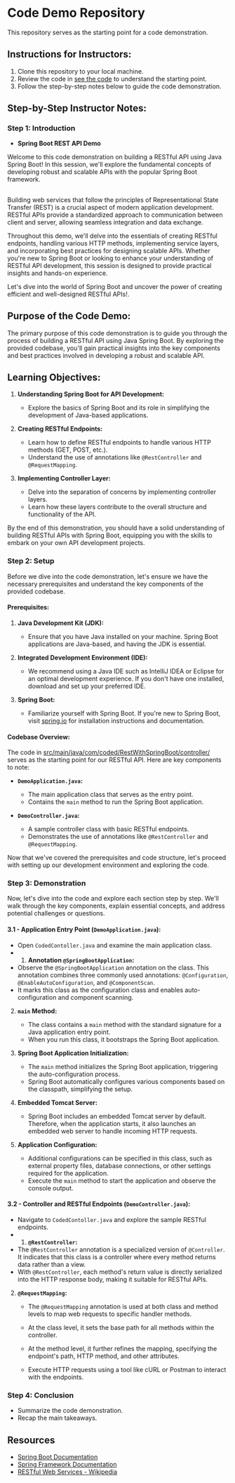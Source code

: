 # Code Demo Repository

This repository serves as the starting point for a code demonstration.

## Instructions for Instructors:

1. Clone this repository to your local machine.
2. Review the code in [see the code](RestWithSpringBoot/src/) to understand the starting point.
3. Follow the step-by-step notes below to guide the code demonstration.

## Step-by-Step Instructor Notes:

### Step 1: Introduction
-  **Spring Boot REST API Demo**

Welcome to this code demonstration on building a RESTful API using Java Spring Boot! In this session, we'll explore the fundamental concepts of developing robust and scalable APIs with the popular Spring Boot framework.

##

Building web services that follow the principles of Representational State Transfer (REST) is a crucial aspect of modern application development. RESTful APIs provide a standardized approach to communication between client and server, allowing seamless integration and data exchange.

Throughout this demo, we'll delve into the essentials of creating RESTful endpoints, handling various HTTP methods, implementing service layers, and incorporating best practices for designing scalable APIs. Whether you're new to Spring Boot or looking to enhance your understanding of RESTful API development, this session is designed to provide practical insights and hands-on experience.

Let's dive into the world of Spring Boot and uncover the power of creating efficient and well-designed RESTful APIs!.
## Purpose of the Code Demo:

The primary purpose of this code demonstration is to guide you through the process of building a RESTful API using Java Spring Boot. By exploring the provided codebase, you'll gain practical insights into the key components and best practices involved in developing a robust and scalable API.

## Learning Objectives:

1. **Understanding Spring Boot for API Development:**
   - Explore the basics of Spring Boot and its role in simplifying the development of Java-based applications.

2. **Creating RESTful Endpoints:**
   - Learn how to define RESTful endpoints to handle various HTTP methods (GET, POST, etc.).
   - Understand the use of annotations like `@RestController` and `@RequestMapping`.

3. **Implementing Controller Layer:**
   - Delve into the separation of concerns by implementing controller layers.
   - Learn how these layers contribute to the overall structure and functionality of the API.

By the end of this demonstration, you should have a solid understanding of building RESTful APIs with Spring Boot, equipping you with the skills to embark on your own API development projects.


### Step 2: Setup

Before we dive into the code demonstration, let's ensure we have the necessary prerequisites and understand the key components of the provided codebase.

#### Prerequisites:

1. **Java Development Kit (JDK):**
   - Ensure that you have Java installed on your machine. Spring Boot applications are Java-based, and having the JDK is essential.

2. **Integrated Development Environment (IDE):**
   - We recommend using a Java IDE such as IntelliJ IDEA or Eclipse for an optimal development experience. If you don't have one installed, download and set up your preferred IDE.

3. **Spring Boot:**
   - Familiarize yourself with Spring Boot. If you're new to Spring Boot, visit [spring.io](https://spring.io/projects/spring-boot) for installation instructions and documentation.

#### Codebase Overview:

The code in [src/main/java/com/coded/RestWithSpringBoot/controller/](RestWithSpringBoot/src/main/java/com/coded/RestWithSpringBoot/controller/) serves as the starting point for our RESTful API. Here are key components to note:

- **`DemoApplication.java`:**
  - The main application class that serves as the entry point.
  - Contains the `main` method to run the Spring Boot application.

- **`DemoController.java`:**
  - A sample controller class with basic RESTful endpoints.
  - Demonstrates the use of annotations like `@RestController` and `@RequestMapping`.

Now that we've covered the prerequisites and code structure, let's proceed with setting up our development environment and exploring the code.


### Step 3: Demonstration

Now, let's dive into the code and explore each section step by step. We'll walk through the key components, explain essential concepts, and address potential challenges or questions.

#### 3.1 - Application Entry Point (`DemoApplication.java`):
   - Open `CodedContoller.java` and examine the main application class.
   - 1. **Annotation `@SpringBootApplication`:**
   - Observe the `@SpringBootApplication` annotation on the class. This annotation combines three commonly used annotations: `@Configuration`, `@EnableAutoConfiguration`, and `@ComponentScan`.
   - It marks this class as the configuration class and enables auto-configuration and component scanning.

2. **`main` Method:**
   - The class contains a `main` method with the standard signature for a Java application entry point.
   - When you run this class, it bootstraps the Spring Boot application.

3. **Spring Boot Application Initialization:**
   - The `main` method initializes the Spring Boot application, triggering the auto-configuration process.
   - Spring Boot automatically configures various components based on the classpath, simplifying the setup.

4. **Embedded Tomcat Server:**
   - Spring Boot includes an embedded Tomcat server by default. Therefore, when the application starts, it also launches an embedded web server to handle incoming HTTP requests.

5. **Application Configuration:**
   - Additional configurations can be specified in this class, such as external property files, database connections, or other settings required for the application.
   - Execute the `main` method to start the application and observe the console output.

#### 3.2 - Controller and RESTful Endpoints (`DemoController.java`):
   - Navigate to `CodedContoller.java` and explore the sample RESTful endpoints.
   - 1. **`@RestController`:**
   - The `@RestController` annotation is a specialized version of `@Controller`. It indicates that this class is a controller where every method returns data rather than a view.
   - With `@RestController`, each method's return value is directly serialized into the HTTP response body, making it suitable for RESTful APIs.

2. **`@RequestMapping`:**
   - The `@RequestMapping` annotation is used at both class and method levels to map web requests to specific handler methods.
   - At the class level, it sets the base path for all methods within the controller.
   - At the method level, it further refines the mapping, specifying the endpoint's path, HTTP method, and other attributes.

   - Execute HTTP requests using a tool like cURL or Postman to interact with the endpoints.


### Step 4: Conclusion
- Summarize the code demonstration.
- Recap the main takeaways.

## Resources
- [Spring Boot Documentation](https://spring.io/projects/spring-boot)
- [Spring Framework Documentation](https://spring.io/projects/spring-framework)
- [RESTful Web Services - Wikipedia](https://en.wikipedia.org/wiki/Representational_state_transfer)
